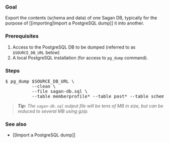 ### Goal

Export the contents (schema and data) of one Sagan DB, typically for the purpose of [[importing|Import a PostgreSQL dump]] it into another.

### Prerequisites

1. Access to the PostgreSQL DB to be dumped (referred to as `$SOURCE_DB_URL` below)
1. A local PostgreSQL installation (for access to `pg_dump` command).

### Steps
<pre>
$ pg_dump $SOURCE_DB_URL \
          --clean \
          --file sagan-db.sql \
          --table memberprofile* --table post* --table schema_version
</pre>
> _**Tip:** The `sagan-db.sql` output file will be tens of MB in size, but can be reduced to several MB using gzip._

### See also

 - [[Import a PostgreSQL dump]]
